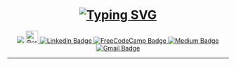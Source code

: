 <div id="header" align="center">


 <h1>
   <a href="https://git.io/typing-svg"><img src="https://readme-typing-svg.demolab.com?font=Fira+Code&pause=1000&center=true&width=435&lines=Hi+there+%3A)" alt="Typing SVG" /></a>
 </h1>

<img src="https://github.com/Keoabetswe/Keo/blob/main/GitHub-Header.png"/>

<a href="http://www.keonthite.co.za">
  <img src="https://img.shields.io/badge/-Portfolio-lightgrey" alt="Portfolio Badge" height=28 />
</a>

<a href="https://www.linkedin.com/in/keoabetswe-nthite">
  <img src="https://img.shields.io/badge/LinkedIn-blue?style=for-the-badge&logo=linkedin&logoColor=white" alt="LinkedIn Badge"/>
</a>
 
 <a href="https://www.freecodecamp.org/keoabetswe">
  <img src="https://img.shields.io/badge/freecodecamp-27273D?style=for-the-badge&logo=freecodecamp&logoColor=white" alt="FreeCodeCamp Badge"/>
</a>

<a href="https://medium.com/@keonthite">
  <img src="https://img.shields.io/badge/medium-%2312100E.svg?&style=for-the-badge&logo=medium&logoColor=white" alt="Medium Badge"/>
</a>
 
 <a href="mailto:keonthite@gmail.com">
  <img src="https://img.shields.io/badge/Gmail-D14836?style=for-the-badge&logo=gmail&logoColor=white" alt="Gmail Badge"/>
</a>

--- 
</div>
</div>
